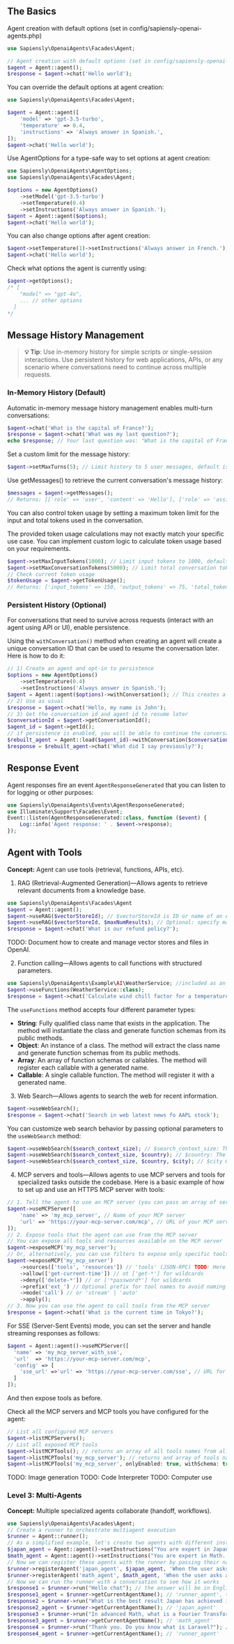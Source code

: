 ## The Basics
Agent creation with default options (set in config/sapiensly-openai-agents.php)
```php
use Sapiensly\OpenaiAgents\Facades\Agent;

// Agent creation with default options (set in config/sapiensly-openai-agents.php)
$agent = Agent::agent();
$response = $agent->chat('Hello world');
```
You can override the default options at agent creation:
```php
use Sapiensly\OpenaiAgents\Facades\Agent;

$agent = Agent::agent([
    'model' => 'gpt-3.5-turbo',
    'temperature' => 0.4,
    'instructions' => 'Always answer in Spanish.',
]);
$agent->chat('Hello world');
```
Use AgentOptions for a type-safe way to set options at agent creation:
```php
use Sapiensly\OpenaiAgents\AgentOptions;
use Sapiensly\OpenaiAgents\Facades\Agent;

$options = new AgentOptions()
    ->setModel('gpt-3.5-turbo')
    ->setTemperature(0.4)
    ->setInstructions('Always answer in Spanish.');
$agent = Agent::agent($options); 
$agent->chat('Hello world');
```
You can also change options after agent creation:
```php
$agent->setTemperature(1)->setInstructions('Always answer in French.');
$agent->chat('Hello world');
 ```
Check what options the agent is currently using:
```php
$agent->getOptions();
/* [
    "model" => "gpt-4o",
    ... // other options
  ]
*/
```

## Message History Management
> **💡 Tip**: Use in-memory history for simple scripts or single-session interactions. Use persistent history for web applications, APIs, or any scenario where conversations need to continue across multiple requests.

### In-Memory History (Default)
Automatic in-memory message history management enables multi-turn conversations:
```php
$agent->chat('What is the capital of France?');
$response = $agent->chat('What was my last question?');
echo $response; // Your last question was: "What is the capital of France?"
```
Set a custom limit for the message history:
```php
$agent->setMaxTurns(5); // Limit history to 5 user messages, default is 10 (set in config/sapiensly-openai-agents.php)
```
Use getMessages() to retrieve the current conversation's message history:
```php
$messages = $agent->getMessages();
// Returns: [['role' => 'user', 'content' => 'Hello'], ['role' => 'assistant', 'content' => 'Hi there!']]
```
You can also control token usage by setting a maximum token limit for the input and total tokens used in the conversation.

The provided token usage calculations may not exactly match your specific use case. You can implement custom logic to calculate token usage based on your requirements.

```php
$agent->setMaxInputTokens(1000); // Limit input tokens to 1000, default is 4096 (set in config/sapiensly-openai-agents.php)
$agent->setMaxConversationTokens(5000); // Limit total conversation tokens to 5000, default is 10,000 (set in config/sapiensly-openai-agents.php)
// Check current token usage
$tokenUsage = $agent->getTokenUsage();
// Returns: ['input_tokens' => 150, 'output_tokens' => 75, 'total_tokens' => 225]
```
### Persistent History (Optional)
For conversations that need to survive across requests (interact with an agent using API or UI), enable persistence.

Using the `withConversation()` method when creating an agent will create a unique conversation ID that can be used to resume the conversation later. Here is how to do it:
```php
// 1) Create an agent and opt-in to persistence
$options = new AgentOptions()
    ->setTemperature(0.4)
    ->setInstructions('Always answer in Spanish.');
$agent = Agent::agent($options)->withConversation(); // This creates a new conversation with a unique ID
// 2) Use as usual
$response = $agent->chat('Hello, my name is John');
// 3) Get the conversation id and agent id to resume later
$conversationId = $agent->getConversationId();
$agent_id = $agent->getId();
// if persistence is enabled, you will be able to continue the conversation later (e.g., in a different request)
$rebuilt_agent = Agent::load($agent_id)->withConversation($conversationId);
$response = $rebuilt_agent->chat('What did I say previously?');
```
## Response Event
Agent responses fire an event `AgentResponseGenerated` that you can listen to for logging or other purposes:
```php
use Sapiensly\OpenaiAgents\Events\AgentResponseGenerated;
use Illuminate\Support\Facades\Event;
Event::listen(AgentResponseGenerated::class, function ($event) {
    Log::info('Agent response: ' . $event->response);
});
```

## **Agent with Tools**
**Concept:** Agent can use tools (retrieval, functions, APIs, etc).

1. RAG (Retrieval-Augmented Generation)—Allows agents to retrieve relevant documents from a knowledge base.
```php
use Sapiensly\OpenaiAgents\Facades\Agent
$agent = Agent::agent();
$agent->useRAG($vectorStoreId); // $vectorStoreId is ID or name of an existing vector store in your OpenAI account. Array of vector store IDs is supported.
$agent->useRAG($vectorStoreId, $maxNumResults); // Optional: specify max number of results to return, default set in config/sapiensly-openai-agents.php
$response = $agent->chat('What is our refund policy?');
```
TODO: Document how to create and manage vector stores and files in OpenAI.

2. Function calling—Allows agents to call functions with structured parameters.
```php
use Sapiensly\OpenaiAgents\Example\AI\WeatherService; //included as an example
$agent->useFunctions(WeatherService::class);
$response = $agent->chat('Calculate wind chill factor for a temperature of 5°C');
```
The `useFunctions` method accepts four different parameter types:
- **String**: Fully qualified class name that exists in the application. The method will instantiate the class and generate function schemas from its public methods.
- **Object**: An instance of a class. The method will extract the class name and generate function schemas from its public methods.
- **Array**: An array of function schemas or callables. The method will register each callable with a generated name.
- **Callable**: A single callable function. The method will register it with a generated name.

3. Web Search—Allows agents to search the web for recent information.
```php
$agent->useWebSearch();
$response = $agent->chat('Search in web latest news fo AAPL stock');
```
You can customize web search behavior by passing optional parameters to the `useWebSearch` method:
```php
$agent->useWebSearch($search_context_size); // $search_context_size: The desired search context size. Valid options: 'high', 'medium', 'low'. Default is medium.
$agent->useWebSearch($search_context_size, $country); // $country: The optional country for approximate user location must be a two-letter ISO format.
$agent->useWebSearch($search_context_size, $country, $city); // $city Optional city for approximate user location.
```

4. MCP servers and tools—Allows agents to use MCP servers and tools for specialized tasks outside the codebase.
Here is a basic example of how to set up and use an HTTPS MCP server with tools:
```php
// 1. Tell the agent to use an MCP server (you can pass an array of servers if needed)
$agent->useMCPServer([
    'name' => 'my_mcp_server', // Name of your MCP server
    'url' => 'https://your-mcp-server.com/mcp', // URL of your MCP server
]);
// 2. Expose tools that the agent can use from the MCP server
// You can expose all tools and resources available on the MCP server
$agent->exposeMCP('my_mcp_server');
// Or, alternatively, you can use filters to expose only specific tools or resources
$agent->exposeMCP('my_mcp_server')
    ->sources(['tools', 'resources']) // 'tools' (JSON-RPC) TODO: Here check!
    ->allow(['get-current-time']) // ot ['get-*'] for wildcards
    ->deny(['delete-*']) // or ['*password*'] for wildcards
    ->prefix('ext_') // Optional prefix for tool names to avoid naming conflicts
    ->mode('call') // or 'stream' | 'auto'
    ->apply();
// 3. Now you can use the agent to call tools from the MCP server
$response = $agent->chat('What is the current time in Tokyo?');
```
For SSE (Server-Sent Events) mode, you can set the server and handle streaming responses as follows:
```php
$agent = Agent::agent()->useMCPServer([
  'name' => 'my_mcp_server_with_sse',
  'url'  => 'https://your-mcp-server.com/mcp',
  'config' => [
    'sse_url' =>'url' => 'https://your-mcp-server.com/sse', // URL for SSE endpoint
  ]
]);
```
And then expose tools as before.

Check all the MCP servers and MCP tools you have configured for the agent:
```php
// List all configured MCP servers
$agent->listMCPServers();
// List all exposed MCP tools
$agent->listMCPTools(); // returns an array of all tools names from all configured servers
$agent->listMCPTools('my_mcp_server'); // returns and array of tools names for the specified server name
$agent->listMCPTools('my_mcp_server', onlyEnabled: true, withSchema: true); // returns an array of enabled tools names with their schemas for the specified server name
```
TODO: Image generation
TODO: Code Interpreter
TODO: Computer use

### **Level 3: Multi-Agents**
**Concept:** Multiple specialized agents collaborate (handoff, workflows).
```php
use Sapiensly\OpenaiAgents\Facades\Agent;
// Create a runner to orchestrate multiagent execution
$runner = Agent::runner(); 
// As a simplified example, let's create two agents with different instructions
$japan_agent = Agent::agent()->setInstructions("You are expert in Japan. Always answer in Japanese.");
$math_agent = Agent::agent()->setInstructions("You are expert in Math. Always answer in French");
// Now we can register these agents with the runner by passing their names, the agent instances, and instructions on when to use them
$runner->registerAgent('japan_agent', $japan_agent, 'When the user asks about Japan');
$runner->registerAgent('math_agent', $math_agent, 'When the user asks about math');
// Now we can run the runner with a conversation to see how it works
$response1 = $runner->run("Hello chat"); // the answer will be in English
$response1_agent = $runner->getCurrentAgentName(); // 'runner_agent', this is the default name for the runner agent
$response2 = $runner->run("What is the best result Japan has achieved in a World Cup?"); // the answer will be in Japanese
$response2_agent = $runner->getCurrentAgentName(); // 'japan_agent'
$response3 = $runner->run("In advanced Math, what is a Fourier Transformation"); // the answer will be in French
$response3_agent = $runner->getCurrentAgentName(); // 'math_agent'
$response4 = $runner->run("Thank you. Do you know what is Laravel?"); // the answer will be in English, as no specialized agent is registered for Laravel
$response4_agent = $runner->getCurrentAgentName(); // 'runner_agent'
```
